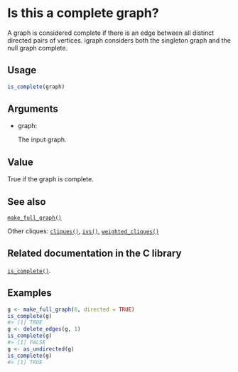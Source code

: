 # Is this a complete graph?

A graph is considered complete if there is an edge between all distinct
directed pairs of vertices. igraph considers both the singleton graph
and the null graph complete.

## Usage

``` r
is_complete(graph)
```

## Arguments

- graph:

  The input graph.

## Value

True if the graph is complete.

## See also

[`make_full_graph()`](https://r.igraph.org/reference/make_full_graph.md)

Other cliques: [`cliques()`](https://r.igraph.org/reference/cliques.md),
[`ivs()`](https://r.igraph.org/reference/ivs.md),
[`weighted_cliques()`](https://r.igraph.org/reference/weighted_cliques.md)

## Related documentation in the C library

[`is_complete()`](https://igraph.org/c/html/0.10.17/igraph-Cliques.html#igraph_is_complete).

## Examples

``` r
g <- make_full_graph(6, directed = TRUE)
is_complete(g)
#> [1] TRUE
g <- delete_edges(g, 1)
is_complete(g)
#> [1] FALSE
g <- as_undirected(g)
is_complete(g)
#> [1] TRUE
```

